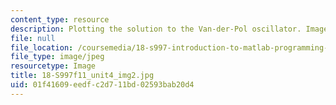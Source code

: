 ```yaml
---
content_type: resource
description: Plotting the solution to the Van-der-Pol oscillator. Image by Yossi Farjoun.
file: null
file_location: /coursemedia/18-s997-introduction-to-matlab-programming-fall-2011/01f41609eedfc2d711bd02593bab20d4_18-S997f11_unit4_img2.jpg
file_type: image/jpeg
resourcetype: Image
title: 18-S997f11_unit4_img2.jpg
uid: 01f41609-eedf-c2d7-11bd-02593bab20d4
---
```

